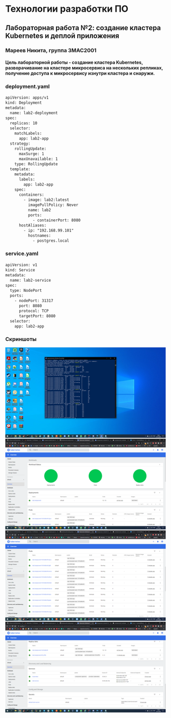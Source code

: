 # Технологии разработки ПО
## Лабораторная работа №2: создание кластера Kubernetes и деплой приложения
### Мареев Никита, группа 3MAC2001
#### Цель лабораторной работы - создание кластера Kubernetes, разворачивание на кластере микросервиса на нескольких репликах, получение доступа к микросервису изнутри кластера и снаружи.


### deployment.yaml
```
apiVersion: apps/v1
kind: Deployment
metadata:
  name: lab2-deployment
spec:
  replicas: 10
  selector:
    matchLabels:
      app: lab2-app
  strategy:
    rollingUpdate:
      maxSurge: 1
      maxUnavailable: 1
    type: RollingUpdate
  template:
    metadata:
      labels:
        app: lab2-app
    spec:
      containers:
        - image: lab2:latest
          imagePullPolicy: Never
          name: lab2
          ports:
            - containerPort: 8080
      hostAliases:
        - ip: "192.168.99.101"
          hostnames:
            - postgres.local
```

### service.yaml
```
apiVersion: v1
kind: Service
metadata:
  name: lab2-service
spec:
  type: NodePort
  ports:
    - nodePort: 31317
      port: 8080
      protocol: TCP
      targetPort: 8080
  selector:
    app: lab2-app
```
### Скриншоты
![](https://github.com/zetsuboumarvin/MTUCI_TRPO_LAB2/blob/master/lab_resources/lab2-3.3.png)
![](https://github.com/zetsuboumarvin/MTUCI_TRPO_LAB2/blob/master/lab_resources/lab2-3.3.1.png)
![](https://github.com/zetsuboumarvin/MTUCI_TRPO_LAB2/blob/master/lab_resources/lab2-3.3.2.png)
![](https://github.com/zetsuboumarvin/MTUCI_TRPO_LAB2/blob/master/lab_resources/lab2-3.3.3.png)
